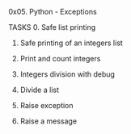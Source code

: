 0x05. Python - Exceptions

TASKS
0. Safe list printing

1. Safe printing of an integers list 

2. Print and count integers

3. Integers division with debug

4. Divide a list

5. Raise exception

6. Raise a message
